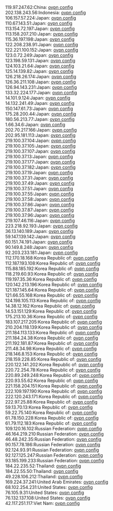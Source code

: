 119.97.247.62:China: [ovpn config](vpn/119_97_247_62.ovpn)  
202.138.243.56:Indonesia: [ovpn config](vpn/202_138_243_56.ovpn)  
106.157.57.224:Japan: [ovpn config](vpn/106_157_57_224.ovpn)  
110.67.143.51:Japan: [ovpn config](vpn/110_67_143_51.ovpn)  
113.154.72.197:Japan: [ovpn config](vpn/113_154_72_197.ovpn)  
113.158.207.210:Japan: [ovpn config](vpn/113_158_207_210.ovpn)  
115.36.197.198:Japan: [ovpn config](vpn/115_36_197_198.ovpn)  
122.208.238.91:Japan: [ovpn config](vpn/122_208_238_91.ovpn)  
122.221.100.152:Japan: [ovpn config](vpn/122_221_100_152.ovpn)  
123.0.72.249:Japan: [ovpn config](vpn/123_0_72_249.ovpn)  
123.198.59.131:Japan: [ovpn config](vpn/123_198_59_131.ovpn)  
124.103.21.64:Japan: [ovpn config](vpn/124_103_21_64.ovpn)  
125.14.139.82:Japan: [ovpn config](vpn/125_14_139_82.ovpn)  
126.218.26.174:Japan: [ovpn config](vpn/126_218_26_174.ovpn)  
126.36.211.108:Japan: [ovpn config](vpn/126_36_211_108.ovpn)  
126.94.143.231:Japan: [ovpn config](vpn/126_94_143_231.ovpn)  
133.32.224.177:Japan: [ovpn config](vpn/133_32_224_177.ovpn)  
14.101.9.124:Japan: [ovpn config](vpn/14_101_9_124.ovpn)  
14.132.241.49:Japan: [ovpn config](vpn/14_132_241_49.ovpn)  
150.147.61.73:Japan: [ovpn config](vpn/150_147_61_73.ovpn)  
175.28.200.44:Japan: [ovpn config](vpn/175_28_200_44.ovpn)  
180.56.213.77:Japan: [ovpn config](vpn/180_56_213_77.ovpn)  
1.66.34.6:Japan: [ovpn config](vpn/1_66_34_6.ovpn)  
202.70.217.166:Japan: [ovpn config](vpn/202_70_217_166.ovpn)  
202.95.181.113:Japan: [ovpn config](vpn/202_95_181_113.ovpn)  
219.100.37.104:Japan: [ovpn config](vpn/219_100_37_104.ovpn)  
219.100.37.105:Japan: [ovpn config](vpn/219_100_37_105.ovpn)  
219.100.37.107:Japan: [ovpn config](vpn/219_100_37_107.ovpn)  
219.100.37.13:Japan: [ovpn config](vpn/219_100_37_13.ovpn)  
219.100.37.177:Japan: [ovpn config](vpn/219_100_37_177.ovpn)  
219.100.37.182:Japan: [ovpn config](vpn/219_100_37_182.ovpn)  
219.100.37.19:Japan: [ovpn config](vpn/219_100_37_19.ovpn)  
219.100.37.31:Japan: [ovpn config](vpn/219_100_37_31.ovpn)  
219.100.37.49:Japan: [ovpn config](vpn/219_100_37_49.ovpn)  
219.100.37.51:Japan: [ovpn config](vpn/219_100_37_51.ovpn)  
219.100.37.55:Japan: [ovpn config](vpn/219_100_37_55.ovpn)  
219.100.37.58:Japan: [ovpn config](vpn/219_100_37_58.ovpn)  
219.100.37.86:Japan: [ovpn config](vpn/219_100_37_86.ovpn)  
219.100.37.87:Japan: [ovpn config](vpn/219_100_37_87.ovpn)  
219.100.37.96:Japan: [ovpn config](vpn/219_100_37_96.ovpn)  
219.107.46.116:Japan: [ovpn config](vpn/219_107_46_116.ovpn)  
223.218.92.193:Japan: [ovpn config](vpn/223_218_92_193.ovpn)  
36.13.140.189:Japan: [ovpn config](vpn/36_13_140_189.ovpn)  
59.147.139.142:Japan: [ovpn config](vpn/59_147_139_142.ovpn)  
60.151.74.191:Japan: [ovpn config](vpn/60_151_74_191.ovpn)  
90.149.8.248:Japan: [ovpn config](vpn/90_149_8_248.ovpn)  
92.203.233.181:Japan: [ovpn config](vpn/92_203_233_181.ovpn)  
112.170.18.168:Korea Republic of: [ovpn config](vpn/112_170_18_168.ovpn)  
112.187.193.108:Korea Republic of: [ovpn config](vpn/112_187_193_108.ovpn)  
115.88.185.192:Korea Republic of: [ovpn config](vpn/115_88_185_192.ovpn)  
118.219.60.93:Korea Republic of: [ovpn config](vpn/118_219_60_93.ovpn)  
119.197.35.36:Korea Republic of: [ovpn config](vpn/119_197_35_36.ovpn)  
120.142.213.196:Korea Republic of: [ovpn config](vpn/120_142_213_196.ovpn)  
121.187.145.64:Korea Republic of: [ovpn config](vpn/121_187_145_64.ovpn)  
121.66.55.168:Korea Republic of: [ovpn config](vpn/121_66_55_168.ovpn)  
124.198.105.113:Korea Republic of: [ovpn config](vpn/124_198_105_113.ovpn)  
14.38.12.162:Korea Republic of: [ovpn config](vpn/14_38_12_162.ovpn)  
14.53.151.129:Korea Republic of: [ovpn config](vpn/14_53_151_129.ovpn)  
175.213.10.36:Korea Republic of: [ovpn config](vpn/175_213_10_36.ovpn)  
183.107.217.205:Korea Republic of: [ovpn config](vpn/183_107_217_205.ovpn)  
210.204.118.139:Korea Republic of: [ovpn config](vpn/210_204_118_139.ovpn)  
211.184.113.133:Korea Republic of: [ovpn config](vpn/211_184_113_133.ovpn)  
211.184.24.38:Korea Republic of: [ovpn config](vpn/211_184_24_38.ovpn)  
211.192.181.87:Korea Republic of: [ovpn config](vpn/211_192_181_87.ovpn)  
211.48.34.98:Korea Republic of: [ovpn config](vpn/211_48_34_98.ovpn)  
218.146.8.153:Korea Republic of: [ovpn config](vpn/218_146_8_153.ovpn)  
218.159.228.85:Korea Republic of: [ovpn config](vpn/218_159_228_85.ovpn)  
220.122.141.202:Korea Republic of: [ovpn config](vpn/220_122_141_202.ovpn)  
220.72.254.78:Korea Republic of: [ovpn config](vpn/220_72_254_78.ovpn)  
220.89.249.248:Korea Republic of: [ovpn config](vpn/220_89_249_248.ovpn)  
220.93.55.62:Korea Republic of: [ovpn config](vpn/220_93_55_62.ovpn)  
221.158.204.151:Korea Republic of: [ovpn config](vpn/221_158_204_151.ovpn)  
222.109.197.190:Korea Republic of: [ovpn config](vpn/222_109_197_190.ovpn)  
222.120.243.171:Korea Republic of: [ovpn config](vpn/222_120_243_171.ovpn)  
222.97.25.88:Korea Republic of: [ovpn config](vpn/222_97_25_88.ovpn)  
59.13.70.13:Korea Republic of: [ovpn config](vpn/59_13_70_13.ovpn)  
59.22.75.140:Korea Republic of: [ovpn config](vpn/59_22_75_140.ovpn)  
61.78.150.228:Korea Republic of: [ovpn config](vpn/61_78_150_228.ovpn)  
61.79.112.183:Korea Republic of: [ovpn config](vpn/61_79_112_183.ovpn)  
109.120.16.102:Russian Federation: [ovpn config](vpn/109_120_16_102.ovpn)  
46.164.219.210:Russian Federation: [ovpn config](vpn/46_164_219_210.ovpn)  
46.48.242.35:Russian Federation: [ovpn config](vpn/46_48_242_35.ovpn)  
90.157.78.186:Russian Federation: [ovpn config](vpn/90_157_78_186.ovpn)  
92.124.93.91:Russian Federation: [ovpn config](vpn/92_124_93_91.ovpn)  
92.127.125.247:Russian Federation: [ovpn config](vpn/92_127_125_247.ovpn)  
93.185.199.233:Russian Federation: [ovpn config](vpn/93_185_199_233.ovpn)  
184.22.235.52:Thailand: [ovpn config](vpn/184_22_235_52.ovpn)  
184.22.55.50:Thailand: [ovpn config](vpn/184_22_55_50.ovpn)  
49.228.106.212:Thailand: [ovpn config](vpn/49_228_106_212.ovpn)  
169.224.37.241:United Arab Emirates: [ovpn config](vpn/169_224_37_241.ovpn)  
68.102.254.231:United States: [ovpn config](vpn/68_102_254_231.ovpn)  
76.105.9.31:United States: [ovpn config](vpn/76_105_9_31.ovpn)  
76.132.137.108:United States: [ovpn config](vpn/76_132_137_108.ovpn)  
42.117.251.117:Viet Nam: [ovpn config](vpn/42_117_251_117.ovpn)  

